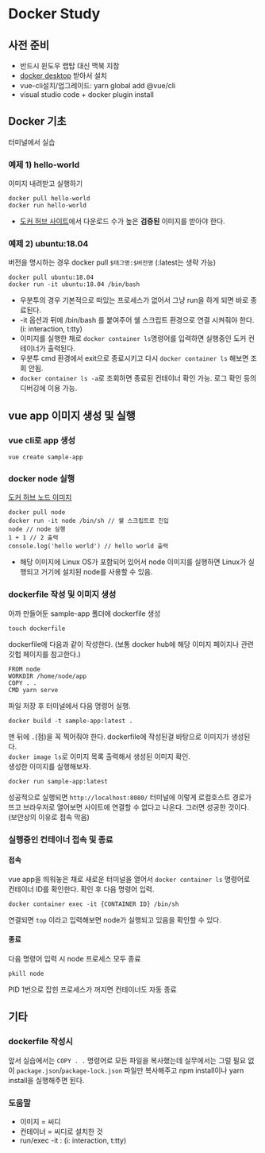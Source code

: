 # Docker Study

## 사전 준비
- 반드시 윈도우 랩탑 대신 맥북 지참
- [docker desktop](https://www.docker.com/products/docker-desktop) 받아서 설치
- vue-cli설치/업그레이드: yarn global add @vue/cli
- visual studio code + docker plugin install

## Docker 기초
터미널에서 실습
### 예제 1) hello-world
이미지 내려받고 실행하기
```
docker pull hello-world
docker run hello-world
```
- [도커 허브 사이트](https://hub.docker.com/)에서 다운로드 수가 높은 **검증된** 이미지를 받아야 한다.

### 예제 2) ubuntu:18.04
버전을 명시하는 경우 docker pull `$태그명:$버전명` (:latest는 생략 가능)

```
docker pull ubuntu:18.04
docker run -it ubuntu:18.04 /bin/bash
```
- 우분투의 경우 기본적으로 떠있는 프로세스가 없어서 그냥 run을 하게 되면 바로 종료된다.
- -it 옵션과 뒤에 /bin/bash 를 붙여주어 쉘 스크립트 환경으로 연결 시켜줘야 한다.(i: interaction, t:tty)
- 이미지를 실행한 채로 `docker container ls`명령어를 입력하면 실행중인 도커 컨테이너가 출력된다.
- 우분투 cmd 환경에서 exit으로 종료시키고 다시 `docker container ls` 해보면 조회 안됨.
- `docker container ls -a`로 조회하면 종료된 컨테이너 확인 가능. 로그 확인 등의 디버깅에 이용 가능.

## vue app 이미지 생성 및 실행
### vue cli로 app 생성
```
vue create sample-app
```
### docker node 실행
[도커 허브 노드 이미지](https://hub.docker.com/_/node)
```
docker pull node
docker run -it node /bin/sh // 쉘 스크립트로 진입
node // node 실행
1 + 1 // 2 출력
console.log('hello world') // hello world 출력
```
- 해당 이미지에 Linux OS가 포함되어 있어서 node 이미지를 실행하면 Linux가 실행되고 거기에 설치된 node를 사용할 수 있음.

### dockerfile 작성 및 이미지 생성
아까 만들어둔 sample-app 폴더에 dockerfile 생성
```
touch dockerfile
```
dockerfile에 다음과 같이 작성한다. (보통 docker hub에 해당 이미지 페이지나 관련 깃헙 페이지를 참고한다.)
```
FROM node
WORKDIR /home/node/app
COPY . .
CMD yarn serve
```
파일 저장 후 터미널에서 다음 명령어 실행.
```
docker build -t sample-app:latest .
```
맨 뒤에 `.`(점)을 꼭 찍어줘야 한다. dockerfile에 작성된걸 바탕으로 이미지가 생성된다.    
`docker image ls`로 이미지 목록 출력해서 생성된 이미지 확인.    
생성한 이미지를 실행해보자.
```
docker run sample-app:latest
```
성공적으로 실행되면 `http://localhost:8080/` 터미널에 이렇게 로컬호스트 경로가 뜨고 브라우저로 열어보면 사이트에 연결할 수 없다고 나온다.
그러면 성공한 것이다. (보안상의 이유로 접속 막음)

### 실행중인 컨테이너 접속 및 종료
#### 접속
vue app을 띄워놓은 채로 새로운 터미널을 열어서 `docker container ls` 명령어로 컨테이너 ID를 확인한다.
확인 후 다음 명령어 입력.
```
docker container exec -it {CONTAINER ID} /bin/sh
```
연결되면 `top` 이라고 입력해보면 node가 실행되고 있음을 확인할 수 있다.   
#### 종료
다음 명령어 입력 시 node 프로세스 모두 종료
```
pkill node
```
PID 1번으로 잡힌 프로세스가 꺼지면 컨테이너도 자동 종료

## 기타
### dockerfile 작성시
앞서 실습에서는 `COPY . .` 명령어로 모든 파일을 복사했는데 실무에서는 그럴 필요 없이 `package.json`/`package-lock.json` 파일만 복사해주고 npm install이나 yarn install을 실행해주면 된다.
### 도움말
- 이미지 = 씨디
- 컨테이너 = 씨디로 설치한 것
- run/exec -it : (i: interaction, t:tty)
